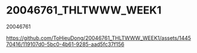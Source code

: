 # 20046761_THLTWWW_WEEK1
20046761




https://github.com/ToHieuDong/20046761_THLTWWW_WEEK1/assets/144570416/119107d0-5bc0-4b61-9285-aad5fc37f156


